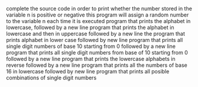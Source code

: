 complete the source code in order to print whether the number stored in the variable n is positive or negative
 this program will assign a random number to the variable n each time it is executed
program that prints the alphabet in lowercase, followed by a new line
program that prints the alphabet in lowercase and then in uppercase followed by a new line
the program that prints alphabet in lower case followed by new line
program that prints all single digit numbers of base 10 starting from 0 followed by a new line
program that prints all single digit numbers from base of 10 starting from 0 followed by a new line
program that prints the lowercase alphabets in reverse followed by a new line
program that prints all the numbers of base 16 in lowercase followed by new line
program that prints all posible combinations of single digit numbers
